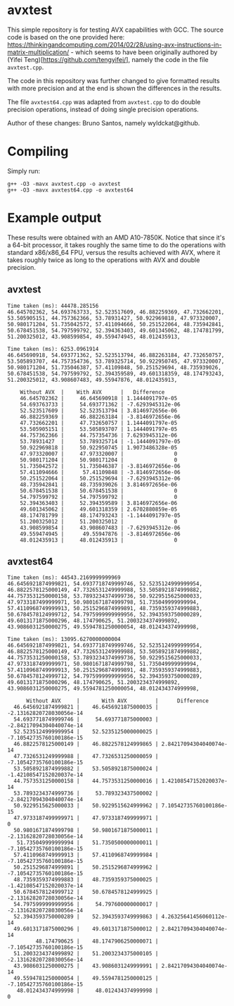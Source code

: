 avxtest
=======
This simple repository is for testing AVX capabilities with GCC. The source code is based on the one provided here: https://thinkingandcomputing.com/2014/02/28/using-avx-instructions-in-matrix-multiplication/ - which seems to have been originally authored by (Yifei Teng)[https://github.com/tengyifei/], namely the code in the file `avxtest.cpp`.

The code in this repository was further changed to give formatted results with more precision and at the end is shown the differences in the results.

The file `avxtest64.cpp` was adapted from `avxtest.cpp` to do double precision operations, instead of doing single precision operations.

Author of these changes: Bruno Santos, namely wyldckat@github.


Compiling
=========
Simply run:

    g++ -O3 -mavx avxtest.cpp -o avxtest
    g++ -O3 -mavx avxtest64.cpp -o avxtest64


Example output
==============

These results were obtained with an AMD A10-7850K. Notice that since it's a 64-bit processor, it takes roughly the same time to do the operations with standard x86/x86_64 FPU, versus the results achieved with AVX, where it takes roughly twice as long to the operations with AVX and double precision.

avxtest
-------

    Time taken (ms): 44478.285156
    46.645702362, 54.693763733, 52.523517609, 46.882259369, 47.732662201, 53.505905151, 44.757362366, 53.78931427, 50.922969818, 47.973320007, 50.980171204, 51.735042572, 57.411094666, 50.251522064, 48.735942841, 50.678451538, 54.797599792, 52.394363403, 49.601345062, 48.174781799, 51.200325012, 43.908599854, 49.559474945, 48.012435913, 

    Time taken (ms): 6253.0961914
    46.645690918, 54.693771362, 52.523513794, 46.882263184, 47.732650757, 53.505893707, 44.757354736, 53.789325714, 50.922950745, 47.973320007, 50.980171204, 51.735046387, 57.41109848, 50.251529694, 48.735939026, 50.678451538, 54.797599792, 52.394359589, 49.601318359, 48.174793243, 51.200325012, 43.908607483, 49.55947876, 48.012435913, 

        Without AVX  |    With AVX      |   Difference
        46.645702362 |     46.645690918 | 1.1444091797e-05
        54.693763733 |     54.693771362 | -7.6293945312e-06
        52.523517609 |     52.523513794 | 3.8146972656e-06
        46.882259369 |     46.882263184 | -3.8146972656e-06
        47.732662201 |     47.732650757 | 1.1444091797e-05
        53.505905151 |     53.505893707 | 1.1444091797e-05
        44.757362366 |     44.757354736 | 7.6293945312e-06
        53.78931427  |     53.789325714 | -1.1444091797e-05
        50.922969818 |     50.922950745 | 1.9073486328e-05
        47.973320007 |     47.973320007 |                0
        50.980171204 |     50.980171204 |                0
        51.735042572 |     51.735046387 | -3.8146972656e-06
        57.411094666 |      57.41109848 | -3.8146972656e-06
        50.251522064 |     50.251529694 | -7.6293945312e-06
        48.735942841 |     48.735939026 | 3.8146972656e-06
        50.678451538 |     50.678451538 |                0
        54.797599792 |     54.797599792 |                0
        52.394363403 |     52.394359589 | 3.8146972656e-06
        49.601345062 |     49.601318359 | 2.6702880859e-05
        48.174781799 |     48.174793243 | -1.1444091797e-05
        51.200325012 |     51.200325012 |                0
        43.908599854 |     43.908607483 | -7.6293945312e-06
        49.559474945 |      49.55947876 | -3.8146972656e-06
        48.012435913 |     48.012435913 |                0


avxtest64
---------

    Time taken (ms): 44543.2169999999969
    46.6456921874999821, 54.6937718749999746, 52.5235124999999954, 46.8822578125000149, 47.7326531249999988, 53.5058921874999882, 44.7573531250000158, 53.7893234374999736, 50.9229515625000033, 47.9733187499999971, 50.9801671874999798, 51.735049999999994, 57.4110968749999913, 50.2515296874999891, 48.7359359374999883, 50.6784578124999712, 54.7975999999999956, 52.3943593750000289, 49.6013171875000296, 48.174790625, 51.2003234374999892, 43.9086031250000275, 49.5594781250000054, 48.012434374999998, 

    Time taken (ms): 13095.6270000000004
    46.6456921874999821, 54.6937718749999746, 52.5235124999999954, 46.8822578125000149, 47.7326531249999988, 53.5058921874999882, 44.7573531250000158, 53.7893234374999736, 50.9229515625000033, 47.9733187499999971, 50.9801671874999798, 51.735049999999994, 57.4110968749999913, 50.2515296874999891, 48.7359359374999883, 50.6784578124999712, 54.7975999999999956, 52.3943593750000289, 49.6013171875000296, 48.174790625, 51.2003234374999892, 43.9086031250000275, 49.5594781250000054, 48.012434374999998, 

          Without AVX     |       With AVX         |      Difference
      46.6456921874999821 |    46.6456921875000035 | -2.13162820728030056e-14
      54.6937718749999746 |     54.693771875000003 | -2.84217094304040074e-14
      52.5235124999999954 |    52.5235125000000025 | -7.10542735760100186e-15
      46.8822578125000149 |    46.8822578124999865 | 2.84217094304040074e-14
      47.7326531249999988 |    47.7326531250000059 | -7.10542735760100186e-15
      53.5058921874999882 |    53.5058921875000024 | -1.42108547152020037e-14
      44.7573531250000158 |    44.7573531250000016 | 1.42108547152020037e-14
      53.7893234374999736 |     53.789323437500002 | -2.84217094304040074e-14
      50.9229515625000033 |    50.9229515624999962 | 7.10542735760100186e-15
      47.9733187499999971 |    47.9733187499999971 |                      0
      50.9801671874999798 |    50.9801671875000011 | -2.13162820728030056e-14
       51.735049999999994 |    51.7350500000000011 | -7.10542735760100186e-15
      57.4110968749999913 |    57.4110968749999984 | -7.10542735760100186e-15
      50.2515296874999891 |    50.2515296874999962 | -7.10542735760100186e-15
      48.7359359374999883 |    48.7359359375000025 | -1.42108547152020037e-14
      50.6784578124999712 |    50.6784578124999925 | -2.13162820728030056e-14
      54.7975999999999956 |     54.797600000000017 | -2.13162820728030056e-14
      52.3943593750000289 |    52.3943593749999863 | 4.26325641456060112e-14
      49.6013171875000296 |    49.6013171875000012 | 2.84217094304040074e-14
             48.174790625 |    48.1747906250000071 | -7.10542735760100186e-15
      51.2003234374999892 |    51.2003234375000105 | -2.13162820728030056e-14
      43.9086031250000275 |    43.9086031249999991 | 2.84217094304040074e-14
      49.5594781250000054 |    49.5594781250000125 | -7.10542735760100186e-15
       48.012434374999998 |     48.012434374999998 |                      0
